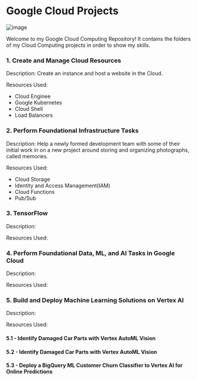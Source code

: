 # Google Cloud Projects


![image](https://github.com/moniquecardoso25/GoogleCloud-ProfessionalArchitect/assets/140358716/66e1b826-30ab-49d8-875a-f03858bb2c7e)


Welcome to my Google Cloud Computing Repository! It contains the folders of my Cloud Computing projects in order to show my skills.



### 1. Create and Manage Cloud Resources

Description: Create an instance and host a website in the Cloud.

Resources Used:

- Cloud Enginee
- Google Kubernetes
- Cloud Shell
- Load Balancers 

  
### 2. Perform Foundational Infrastructure Tasks

Description: Help a newly formed development team with some of their initial work in on a new project around storing and organizing photographs, called memories.

Resources Used:

- Cloud Storage
- Identity and Access Management(IAM)
- Cloud Functions
- Pub/Sub


### 3. TensorFlow

Description:

Resources Used:

### 4. Perform Foundational Data, ML, and AI Tasks in Google Cloud

Description:

Resources Used:

### 5. Build and Deploy Machine Learning Solutions on Vertex AI

Description:

Resources Used:

#### 5.1 - Identify Damaged Car Parts with Vertex AutoML Vision

#### 5.2 - Identify Damaged Car Parts with Vertex AutoML Vision

#### 5.3 - Deploy a BigQuery ML Customer Churn Classifier to Vertex AI for Online Predictions



